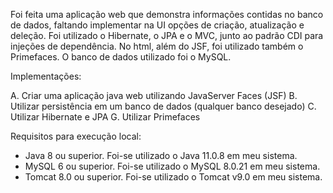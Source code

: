 Foi feita uma aplicação web que demonstra informações contidas no banco de dados, faltando implementar na UI opções de criação, atualização e deleção.
Foi utilizado o Hibernate, o JPA e o MVC, junto ao padrão CDI para injeções de dependência.
No html, além do JSF, foi utilizado também o Primefaces.
O banco de dados utilizado foi o MySQL.

Implementações:

A. Criar uma aplicação java web utilizando JavaServer Faces (JSF)
B. Utilizar persistência em um banco de dados (qualquer banco desejado)
C. Utilizar Hibernate e JPA
G. Utilizar Primefaces


Requisitos para execução local:

- Java 8 ou superior. Foi-se utilizado o Java 11.0.8 em meu sistema.
- MySQL 6 ou superior. Foi-se utilizado o MySQL 8.0.21 em meu sistema.
- Tomcat 8.0 ou superior. Foi-se utilizado o Tomcat v9.0 em meu sistema. 
